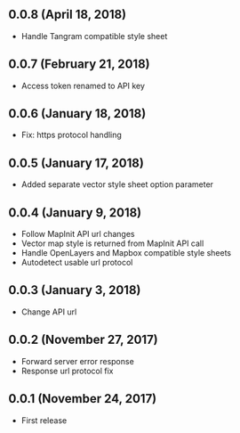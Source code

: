 ## 0.0.8 (April 18, 2018)
- Handle Tangram compatible style sheet

## 0.0.7 (February 21, 2018)
- Access token renamed to API key

## 0.0.6 (January 18, 2018)
- Fix: https protocol handling

## 0.0.5 (January 17, 2018)
- Added separate vector style sheet option parameter

## 0.0.4 (January 9, 2018)
- Follow MapInit API url changes
- Vector map style is returned from MapInit API call
- Handle OpenLayers and Mapbox compatible style sheets
- Autodetect usable url protocol

## 0.0.3 (January 3, 2018)
- Change API url

## 0.0.2 (November 27, 2017)
- Forward server error response
- Response url protocol fix

## 0.0.1 (November 24, 2017)
- First release

